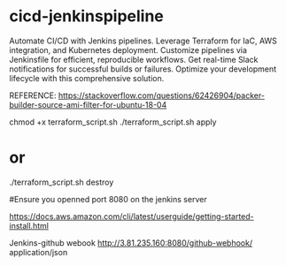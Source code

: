 # cicd-jenkinspipeline
Automate CI/CD with Jenkins pipelines. Leverage Terraform for IaC, AWS integration, and Kubernetes deployment. Customize pipelines via Jenkinsfile for efficient, reproducible workflows. Get real-time Slack notifications for successful builds or failures. Optimize your development lifecycle with this comprehensive solution.

REFERENCE: https://stackoverflow.com/questions/62426904/packer-builder-source-ami-filter-for-ubuntu-18-04

chmod +x terraform_script.sh
./terraform_script.sh apply
# or
./terraform_script.sh destroy

#Ensure you openned port 8080 on the jenkins server

https://docs.aws.amazon.com/cli/latest/userguide/getting-started-install.html

Jenkins-github webook
http://3.81.235.160:8080/github-webhook/
application/json